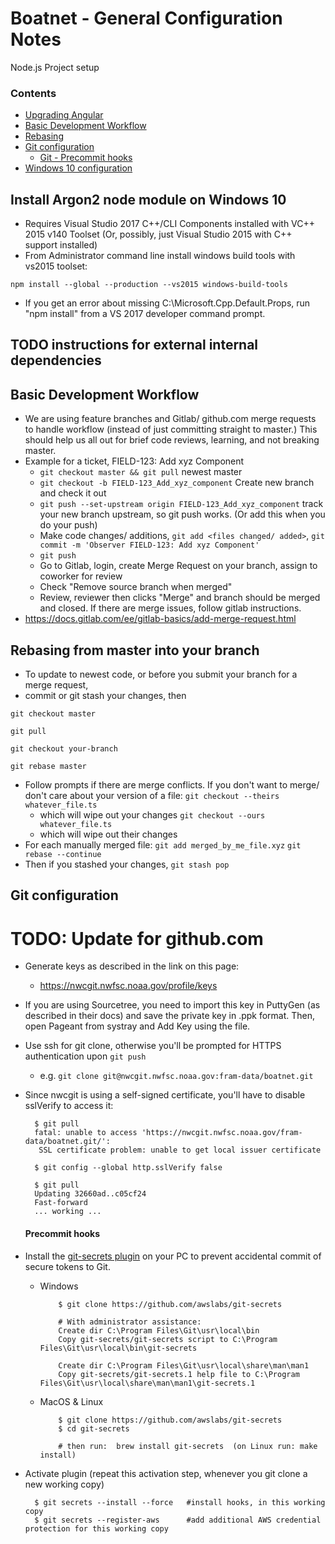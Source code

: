 # Boatnet - General Configuration Notes
Node.js Project setup

### Contents
* [Upgrading Angular](#upgrade-angular-5-to-angular-6-environment)
* [Basic Development Workflow](#basic-development-workflow)
* [Rebasing](#rebasing-from-master-into-your-branch)
* [Git configuration](#git-configuration)
  * [Git - Precommit hooks](#precommit-hooks)
* [Windows 10 configuration](#configuration-on-windows-10-node-npm-etc)

## Install Argon2 node module on Windows 10
* Requires Visual Studio 2017 C++/CLI Components installed with VC++ 2015 v140 Toolset (Or, possibly, just Visual Studio 2015 with C++ support installed)
* From Administrator command line install windows build tools with vs2015 toolset:
```
npm install --global --production --vs2015 windows-build-tools
```
* If you get an error about missing C:\Microsoft.Cpp.Default.Props, run "npm install" from a VS 2017 developer command prompt.

## TODO instructions for external internal dependencies

## Basic Development Workflow

* We are using feature branches and Gitlab/ github.com merge requests to handle workflow (instead of just committing straight to master.) This should help us all out for brief code reviews, learning, and not breaking master.
* Example for a ticket, FIELD-123: Add xyz Component
  * `git checkout master && git pull` newest master 
  * `git checkout -b FIELD-123_Add_xyz_component` Create new branch and check it out
  * `git push --set-upstream origin FIELD-123_Add_xyz_component` track your new branch upstream, so git push works. (Or add this when you do your push)
  * Make code changes/ additions, `git add <files changed/ added>`, `git commit -m 'Observer FIELD-123: Add xyz Component'`
  * `git push`
  * Go to Gitlab, login, create Merge Request on your branch, assign to coworker for review
  * Check "Remove source branch when merged"
  * Review, reviewer then clicks "Merge" and branch should be merged and closed. If there are merge issues, follow gitlab instructions.
* https://docs.gitlab.com/ee/gitlab-basics/add-merge-request.html

## Rebasing from master into your branch
* To update to newest code, or before you submit your branch for a merge request, 
* commit or git stash your changes, then

`git checkout master`

`git pull`

`git checkout your-branch`

`git rebase master`

* Follow prompts if there are merge conflicts. If you don't want to merge/ don't care about your version of a file:
`git checkout --theirs whatever_file.ts`  
  * which will wipe out your changes
`git checkout --ours whatever_file.ts`  
  * which will wipe out their changes
* For each manually merged file:
`git add merged_by_me_file.xyz`
`git rebase --continue`
* Then if you stashed your changes,
`git stash pop`


## Git configuration
# TODO: Update for github.com

* Generate keys as described in the link on this page:
  * https://nwcgit.nwfsc.noaa.gov/profile/keys
* If you are using Sourcetree, you need to import this key in PuttyGen (as described in their docs) and save the private key in .ppk format. Then, open Pageant from systray and Add Key using the file.
* Use ssh for git clone, otherwise you'll be prompted for HTTPS authentication upon `git push`
  * e.g. `git clone git@nwcgit.nwfsc.noaa.gov:fram-data/boatnet.git`
* Since nwcgit is using a self-signed certificate, you'll have to disable sslVerify to access it:

        $ git pull
        fatal: unable to access 'https://nwcgit.nwfsc.noaa.gov/fram-data/boatnet.git/':
         SSL certificate problem: unable to get local issuer certificate
        
        $ git config --global http.sslVerify false
        
        $ git pull
        Updating 32660ad..c05cf24
        Fast-forward
        ... working ...

    #### Precommit hooks
* Install the [git-secrets plugin](https://github.com/awslabs/git-secrets) on your PC to prevent accidental commit of secure tokens to Git.
  * Windows

            $ git clone https://github.com/awslabs/git-secrets
            
            # With administrator assistance:
            Create dir C:\Program Files\Git\usr\local\bin
            Copy git-secrets/git-secrets script to C:\Program Files\Git\usr\local\bin\git-secrets
            
            Create dir C:\Program Files\Git\usr\local\share\man\man1
            Copy git-secrets/git-secrets.1 help file to C:\Program Files\Git\usr\local\share\man\man1\git-secrets.1

  * MacOS & Linux

            $ git clone https://github.com/awslabs/git-secrets
            $ cd git-secrets
            
            # then run:  brew install git-secrets  (on Linux run: make install)

* Activate plugin (repeat this activation step, whenever you git clone a new working copy)

        $ git secrets --install --force   #install hooks, in this working copy
        $ git secrets --register-aws      #add additional AWS credential protection for this working copy
